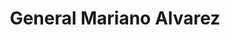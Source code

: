 ---
title: General Mariano Alvarez
url: /general-mariano-alvarez/
latitude: 14.284
longitude: 120.997
---